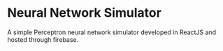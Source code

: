 # Neural Network Simulator

A simple Perceptron neural network simulator developed in ReactJS and hosted through firebase. 

